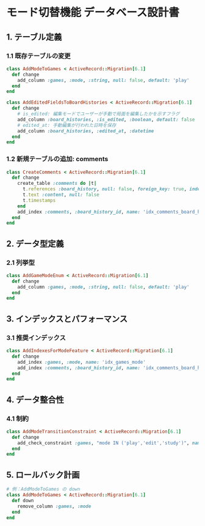 # モード切替機能 データベース設計書

## 1. テーブル定義

### 1.1 既存テーブルの変更

```ruby
class AddModeToGames < ActiveRecord::Migration[6.1]
  def change
    add_column :games, :mode, :string, null: false, default: 'play'
  end
end
```

```ruby
class AddEditedFieldsToBoardHistories < ActiveRecord::Migration[6.1]
  def change
    # is_edited: 編集モードでユーザーが手動で局面を編集したかを示すフラグ
    add_column :board_histories, :is_edited, :boolean, default: false
    # edited_at: 手動編集が行われた日時を保存
    add_column :board_histories, :edited_at, :datetime
  end
end
```

### 1.2 新規テーブルの追加: comments
```ruby
class CreateComments < ActiveRecord::Migration[6.1]
  def change
    create_table :comments do |t|
      t.references :board_history, null: false, foreign_key: true, index: { name: 'idx_comments_board_history_id' }
      t.text :content, null: false
      t.timestamps
    end
    add_index :comments, :board_history_id, name: 'idx_comments_board_history'
  end
end
```

## 2. データ型定義

### 2.1 列挙型

```ruby
class AddGameModeEnum < ActiveRecord::Migration[6.1]
  def change
    add_column :games, :mode, :string, null: false, default: 'play'
  end
end
```

## 3. インデックスとパフォーマンス

### 3.1 推奨インデックス

```ruby
class AddIndexesForModeFeature < ActiveRecord::Migration[6.1]
  def change
    add_index :games, :mode, name: 'idx_games_mode'
    add_index :comments, :board_history_id, name: 'idx_comments_board_history'
  end
end
```

## 4. データ整合性

### 4.1 制約

```ruby
class AddModeTransitionConstraint < ActiveRecord::Migration[6.1]
  def change
    add_check_constraint :games, "mode IN ('play','edit','study')", name: 'check_games_mode'
  end
end
```

## 5. ロールバック計画

```ruby
# 例：AddModeToGames の down
class AddModeToGames < ActiveRecord::Migration[6.1]
  def down
    remove_column :games, :mode
  end
end
```